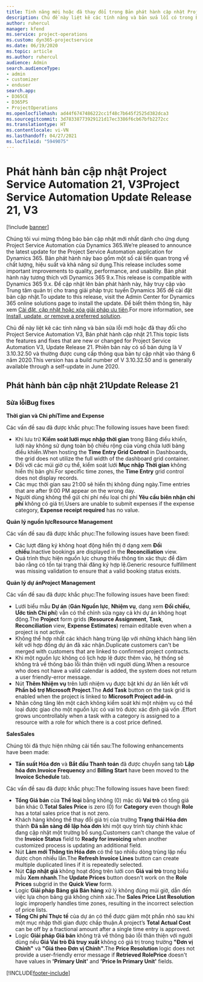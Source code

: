```yaml
---
title: Tính năng mới hoặc đã thay đổi trong Bản phát hành cập nhật Project Service Automation 21, V3
description: Chủ đề này liệt kê các tính năng và bản sửa lỗi có trong Bản phát hành cập nhật Project Service Automation 21, V3.
author: ruhercul
manager: kfend
ms.service: project-operations
ms.custom: dyn365-projectservice
ms.date: 06/19/2020
ms.topic: article
ms.author: ruhercul
audience: Admin
search.audienceType:
- admin
- customizer
- enduser
search.app:
- D365CE
- D365PS
- ProjectOperations
ms.openlocfilehash: ad44f6747486222cc1f48c7b645f2525d382dca3
ms.sourcegitcommit: 3d78338773929121d17ec3386f6cb67bfb2272cc
ms.translationtype: HT
ms.contentlocale: vi-VN
ms.lasthandoff: 04/27/2021
ms.locfileid: "5949075"
---
```

# <a name="project-service-automation-update-release-21-v3"></a><span data-ttu-id="a03d3-103">Phát hành bản cập nhật Project Service Automation 21, V3</span><span class="sxs-lookup"><span data-stu-id="a03d3-103">Project Service Automation Update Release 21, V3</span></span>

[!include [banner](../includes/psa-now-project-operations.md)]

<span data-ttu-id="a03d3-104">Chúng tôi vui mừng thông báo bản cập nhật mới nhất dành cho ứng dụng Project Service Automation của Dynamics 365.</span><span class="sxs-lookup"><span data-stu-id="a03d3-104">We’re pleased to announce the latest update for the Project Service Automation application for Dynamics 365.</span></span> <span data-ttu-id="a03d3-105">Bản phát hành này bao gồm một số cải tiến quan trọng về chất lượng, hiệu suất và khả năng sử dụng.</span><span class="sxs-lookup"><span data-stu-id="a03d3-105">This release includes some important improvements to quality, performance, and usability.</span></span> <span data-ttu-id="a03d3-106">Bản phát hành này tương thích với Dynamics 365 9.x.</span><span class="sxs-lookup"><span data-stu-id="a03d3-106">This release is compatible with Dynamics 365 9.x.</span></span> <span data-ttu-id="a03d3-107">Để cập nhật lên bản phát hành này, hãy truy cập vào Trung tâm quản trị cho trang giải pháp trực tuyến Dynamics 365 để cài đặt bản cập nhật.</span><span class="sxs-lookup"><span data-stu-id="a03d3-107">To update to this release, visit the Admin Center for Dynamics 365 online solutions page to install the update.</span></span> <span data-ttu-id="a03d3-108">Để biết thêm thông tin, hãy xem [Cài đặt, cập nhật hoặc xóa giải pháp ưu tiên](/power-platform/admin/install-remove-preferred-solution).</span><span class="sxs-lookup"><span data-stu-id="a03d3-108">For more information, see [Install, update, or remove a preferred solution](/power-platform/admin/install-remove-preferred-solution).</span></span>

<span data-ttu-id="a03d3-109">Chủ đề này liệt kê các tính năng và bản sửa lỗi mới hoặc đã thay đổi cho Project Service Automation V3, Bản phát hành cập nhật 21.</span><span class="sxs-lookup"><span data-stu-id="a03d3-109">This topic lists the features and fixes that are new or changed for Project Service Automation V3, Update Release 21.</span></span> <span data-ttu-id="a03d3-110">Phiên bản này có số bản dựng là V 3.10.32.50 và thường được cung cấp thông qua bản tự cập nhật vào tháng 6 năm 2020.</span><span class="sxs-lookup"><span data-stu-id="a03d3-110">This version has a build number of V 3.10.32.50 and is generally available through a self-update in June 2020.</span></span>

## <a name="update-release-21"></a><span data-ttu-id="a03d3-111">Phát hành bản cập nhật 21</span><span class="sxs-lookup"><span data-stu-id="a03d3-111">Update Release 21</span></span>

### <a name="bug-fixes"></a><span data-ttu-id="a03d3-112">Sửa lỗi</span><span class="sxs-lookup"><span data-stu-id="a03d3-112">Bug fixes</span></span>

<span data-ttu-id="a03d3-113">**Thời gian và Chi phí**</span><span class="sxs-lookup"><span data-stu-id="a03d3-113">**Time and Expense**</span></span>

<span data-ttu-id="a03d3-114">Các vấn đề sau đã được khắc phục:</span><span class="sxs-lookup"><span data-stu-id="a03d3-114">The following issues have been fixed:</span></span>

- <span data-ttu-id="a03d3-115">Khi lưu trữ **Kiểm soát lưới mục nhập thời gian** trong Bảng điều khiển, lưới này không sử dụng toàn bộ chiều rộng của vùng chứa lưới bảng điều khiển.</span><span class="sxs-lookup"><span data-stu-id="a03d3-115">When hosting the **Time Entry Grid Control** in Dashboards, the grid does not utilize the full width of the dashboard grid container.</span></span>
- <span data-ttu-id="a03d3-116">Đối với các múi giờ cụ thể, kiểm soát lưới **Mục nhập Thời gian** không hiển thị bản ghi.</span><span class="sxs-lookup"><span data-stu-id="a03d3-116">For specific time zones, the **Time Entry** grid control does not display records.</span></span>
- <span data-ttu-id="a03d3-117">Các mục thời gian sau 21:00 sẽ hiển thị không đúng ngày.</span><span class="sxs-lookup"><span data-stu-id="a03d3-117">Time entries that are after 9:00 PM appear on the wrong day.</span></span>
- <span data-ttu-id="a03d3-118">Người dùng không thể gửi chi phí nếu loại chi phí **Yêu cầu biên nhận chi phí** không có giá trị.</span><span class="sxs-lookup"><span data-stu-id="a03d3-118">Users are unable to submit expenses if the expense category, **Expense receipt required** has no value.</span></span>

<span data-ttu-id="a03d3-119">**Quản lý nguồn lực**</span><span class="sxs-lookup"><span data-stu-id="a03d3-119">**Resource Management**</span></span>

<span data-ttu-id="a03d3-120">Các vấn đề sau đã được khắc phục:</span><span class="sxs-lookup"><span data-stu-id="a03d3-120">The following issues have been fixed:</span></span>

- <span data-ttu-id="a03d3-121">Các lượt đăng ký không hoạt động hiển thị ở dạng xem **Đối chiếu**.</span><span class="sxs-lookup"><span data-stu-id="a03d3-121">Inactive bookings are displayed in the **Reconciliation** view.</span></span>
- <span data-ttu-id="a03d3-122">Quá trình thực hiện nguồn lực chung thiếu thông tin xác thực để đảm bảo rằng có tồn tại trạng thái đăng ký hợp lệ.</span><span class="sxs-lookup"><span data-stu-id="a03d3-122">Generic resource fulfillment was missing validation to ensure that a valid booking status exists.</span></span>

<span data-ttu-id="a03d3-123">**Quản lý dự án**</span><span class="sxs-lookup"><span data-stu-id="a03d3-123">**Project Management**</span></span>

<span data-ttu-id="a03d3-124">Các vấn đề sau đã được khắc phục:</span><span class="sxs-lookup"><span data-stu-id="a03d3-124">The following issues have been fixed:</span></span>

- <span data-ttu-id="a03d3-125">Lưới biểu mẫu **Dự án** (**Gán Nguồn lực**, **Nhiệm vụ**, dạng xem **Đối chiếu**, **Ước tính Chi phí**) vẫn có thể chỉnh sửa ngay cả khi dự án không hoạt động.</span><span class="sxs-lookup"><span data-stu-id="a03d3-125">The **Project** form grids (**Resource Assignment**, **Task**, **Reconciliation** view, **Expense Estimates**) remain editable even when a project is not active.</span></span>
- <span data-ttu-id="a03d3-126">Không thể hợp nhất các khách hàng trùng lặp với những khách hàng liên kết với hợp đồng dự án đã xác nhận.</span><span class="sxs-lookup"><span data-stu-id="a03d3-126">Duplicate customers can't be merged with customers that are linked to confirmed project contracts.</span></span>
- <span data-ttu-id="a03d3-127">Khi một nguồn lực không có lịch hợp lệ được thêm vào, hệ thống sẽ không trả về thông báo lỗi thân thiện với người dùng.</span><span class="sxs-lookup"><span data-stu-id="a03d3-127">When a resource who does not have a valid calendar is added, the system does not return a user friendly-error message.</span></span>
- <span data-ttu-id="a03d3-128">Nút **Thêm Nhiệm vụ** trên lưới nhiệm vụ được bật khi dự án liên kết với **Phần bổ trợ Microsoft Project**.</span><span class="sxs-lookup"><span data-stu-id="a03d3-128">The **Add Task** button on the task grid is enabled when the project is linked to **Microsoft Project add-in**.</span></span>
- <span data-ttu-id="a03d3-129">Nhân công tăng lên một cách không kiểm soát khi một nhiệm vụ có thể loại được giao cho một nguồn lực có vai trò được xác định giá vốn .</span><span class="sxs-lookup"><span data-stu-id="a03d3-129">Effort grows uncontrollably when a task with a category is assigned to a resource with a role for which there is a cost price defined.</span></span>

<span data-ttu-id="a03d3-130">**Sales**</span><span class="sxs-lookup"><span data-stu-id="a03d3-130">**Sales**</span></span>

<span data-ttu-id="a03d3-131">Chúng tôi đã thực hiện những cải tiến sau:</span><span class="sxs-lookup"><span data-stu-id="a03d3-131">The following enhancements have been made:</span></span>

- <span data-ttu-id="a03d3-132">**Tần suất Hóa đơn** và **Bắt đầu Thanh toán** đã được chuyển sang tab **Lập hóa đơn**.</span><span class="sxs-lookup"><span data-stu-id="a03d3-132">**Invoice Frequency** and **Billing Start** have been moved to the **Invoice Schedule** tab.</span></span>

<span data-ttu-id="a03d3-133">Các vấn đề sau đã được khắc phục:</span><span class="sxs-lookup"><span data-stu-id="a03d3-133">The following issues have been fixed:</span></span>

- <span data-ttu-id="a03d3-134">**Tổng Giá bán** của **Thể loại** bằng không (0) mặc dù **Vai trò** có tổng giá bán khác 0.</span><span class="sxs-lookup"><span data-stu-id="a03d3-134">**Total Sales Price** is zero (0) for **Category** even though **Role** has a total sales price that is not zero.</span></span>
- <span data-ttu-id="a03d3-135">Khách hàng không thể thay đổi giá trị của trường **Trạng thái Hóa đơn** thành **Đã sẵn sàng để lập hóa đơn** khi một quy trình tùy chỉnh khác đang cập nhật một trường bổ sung.</span><span class="sxs-lookup"><span data-stu-id="a03d3-135">Customers can't change the value of the **Invoice Status** field to **Ready for invoicing** when another customized process is updating an additional field.</span></span>
- <span data-ttu-id="a03d3-136">Nút **Làm mới Thông tin Hóa đơn** có thể tạo nhiều dòng trùng lặp nếu được chọn nhiều lần.</span><span class="sxs-lookup"><span data-stu-id="a03d3-136">The **Refresh Invoice Lines** button can create multiple duplicated lines if it is repeatedly selected.</span></span>
- <span data-ttu-id="a03d3-137">Nút **Cập nhật giá** không hoạt động trên lưới con **Giá vai trò** trong biểu mẫu **Xem nhanh**.</span><span class="sxs-lookup"><span data-stu-id="a03d3-137">The **Update Prices** button doesn't work on the **Role Prices** subgrid in the **Quick View** form.</span></span>
- <span data-ttu-id="a03d3-138">Logic **Giải pháp Bảng giá Bán hàng** xử lý không đúng múi giờ, dẫn đến việc lựa chọn bảng giá không chính xác.</span><span class="sxs-lookup"><span data-stu-id="a03d3-138">The **Sales Price List Resolution** logic improperly handles time zones, resulting in the incorrect selection of price lists.</span></span>
- <span data-ttu-id="a03d3-139">**Tổng Chi phí Thực tế** của dự án có thể được giảm một phần nhỏ sau khi một mục nhập thời gian được chấp thuận.</span><span class="sxs-lookup"><span data-stu-id="a03d3-139">A project’s **Total Actual Cost** can be off by a fractional amount after a single time entry is approved.</span></span>
- <span data-ttu-id="a03d3-140">Logic **Giải pháp Giá bán** không trả về thông báo lỗi thân thiện với người dùng nếu **Giá Vai trò Đã truy xuất** không có giá trị trong trường **"Đơn vị Chính"** và **"Giá theo Đơn vị Chính"**.</span><span class="sxs-lookup"><span data-stu-id="a03d3-140">The **Price Resolution** logic does not provide a user-friendly error message if **Retrieved RolePrice** doesn't have values in **'Primary Unit'** and **'Price In Primary Unit'** fields.</span></span>


[!INCLUDE[footer-include](../includes/footer-banner.md)]